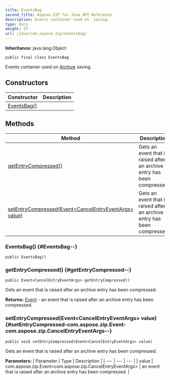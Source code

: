 ```yaml
---
title: EventsBag
second_title: Aspose.ZIP for Java API Reference
description: Events container used on  saving.
type: docs
weight: 27
url: /java/com.aspose.zip/eventsbag/
---
```


**Inheritance:**
java.lang.Object
```
public final class EventsBag
```

Events container used on [Archive](../../com.aspose.zip/archive) saving.
## Constructors

| Constructor | Description |
| --- | --- |
| [EventsBag()](#EventsBag--) |  |
## Methods

| Method | Description |
| --- | --- |
| [getEntryCompressed()](#getEntryCompressed--) | Gets an event that is raised after an archive entry has been compressed. |
| [setEntryCompressed(Event&lt;CancelEntryEventArgs&gt; value)](#setEntryCompressed-com.aspose.zip.Event-com.aspose.zip.CancelEntryEventArgs--) | Gets an event that is raised after an archive entry has been compressed. |
### EventsBag() {#EventsBag--}
```
public EventsBag()
```


### getEntryCompressed() {#getEntryCompressed--}
```
public Event<CancelEntryEventArgs> getEntryCompressed()
```


Gets an event that is raised after an archive entry has been compressed.

**Returns:**
[Event](../../com.aspose.zip/event) - an event that is raised after an archive entry has been compressed.
### setEntryCompressed(Event&lt;CancelEntryEventArgs&gt; value) {#setEntryCompressed-com.aspose.zip.Event-com.aspose.zip.CancelEntryEventArgs--}
```
public void setEntryCompressed(Event<CancelEntryEventArgs> value)
```


Gets an event that is raised after an archive entry has been compressed.

**Parameters:**
| Parameter | Type | Description |
| --- | --- | --- |
| value | com.aspose.zip.Event&lt;com.aspose.zip.CancelEntryEventArgs&gt; | an event that is raised after an archive entry has been compressed. |

